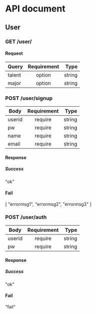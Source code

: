 # API document

## User

### GET /user/

#### Request

| Query | Requirement | Type |
|----------|:-------------:|------:|
| talent   |  option  | string |
| major    |  option  | string |

### POST /user/signup

| Body     | Requirement | Type |
|----------|:-------------:|------:|
| userid   |  require  | string |
| pw       |  require  | string |
| name     |  require  | string |
| email    |  require  | string |

#### Response

##### Success

"ok"

#### Fail

[
  "errormsg1",
  "errormsg2",
  "errormsg3"
]

### POST /user/auth

| Body     | Requirement | Type |
|----------|:-------------:|------:|
| userid   |  require  | string |
| pw       |  require  | string |

#### Response

##### Success

"ok"

#### Fail

"fail"
